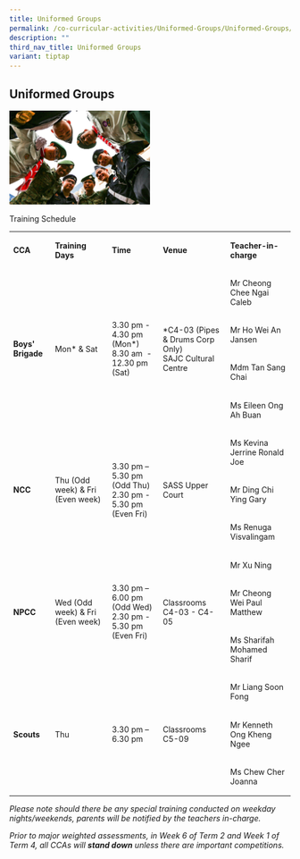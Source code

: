 ```yaml
---
title: Uniformed Groups
permalink: /co-curricular-activities/Uniformed-Groups/Uniformed-Groups/
description: ""
third_nav_title: Uniformed Groups
variant: tiptap
---
```

<h2>Uniformed Groups</h2>
<div class="isomer-image-wrapper">
<img style="width:50%" height="auto" width="100%" src="/images/UG.jpg">
</div>
<p>Training Schedule</p>
<table style="minWidth: 125px">
<colgroup>
<col>
<col>
<col>
<col>
<col>
</colgroup>
<tbody>
<tr>
<td rowspan="1" colspan="1">
<p><strong>CCA</strong>
</p>
</td>
<td rowspan="1" colspan="1">
<p><strong>Training Days</strong>
</p>
</td>
<td rowspan="1" colspan="1">
<p><strong>Time</strong>
</p>
</td>
<td rowspan="1" colspan="1">
<p><strong>Venue</strong>
</p>
</td>
<td rowspan="1" colspan="1">
<p><strong>Teacher-in-charge</strong>
</p>
</td>
</tr>
<tr>
<td rowspan="4" colspan="1">
<p><strong>Boys' Brigade</strong>
</p>
</td>
<td rowspan="4" colspan="1">
<p>Mon* &amp; Sat</p>
</td>
<td rowspan="4" colspan="1">
<p>3.30 pm - 4.30 pm (Mon*)
<br>8.30 am&nbsp; - 12.30 pm (Sat)</p>
</td>
<td rowspan="4" colspan="1">
<p>*C4-03 (Pipes &amp; Drums Corp Only)
<br>SAJC Cultural Centre</p>
</td>
<td rowspan="1" colspan="1">
<p>Mr Cheong Chee Ngai Caleb</p>
</td>
</tr>
<tr>
<td rowspan="1" colspan="1">
<p>Mr Ho Wei An Jansen</p>
</td>
</tr>
<tr>
<td rowspan="1" colspan="1">
<p>Mdm Tan Sang Chai</p>
</td>
</tr>
<tr>
<td rowspan="1" colspan="1">
<p>Ms Eileen Ong Ah Buan</p>
</td>
</tr>
<tr>
<td rowspan="3" colspan="1">
<p><strong>NCC</strong>
</p>
</td>
<td rowspan="3" colspan="1">
<p>Thu (Odd week) &amp; Fri (Even week)</p>
</td>
<td rowspan="3" colspan="1">
<p>3.30 pm – 5.30 pm (Odd Thu)
<br>2.30 pm - 5.30 pm (Even Fri)</p>
</td>
<td rowspan="3" colspan="1">
<p>SASS Upper Court</p>
</td>
<td rowspan="1" colspan="1">
<p>Ms Kevina Jerrine Ronald Joe</p>
</td>
</tr>
<tr>
<td rowspan="1" colspan="1">
<p>Mr Ding Chi Ying Gary</p>
</td>
</tr>
<tr>
<td rowspan="1" colspan="1">
<p>Ms Renuga Visvalingam</p>
</td>
</tr>
<tr>
<td rowspan="3" colspan="1">
<p><strong>NPCC</strong>
</p>
</td>
<td rowspan="3" colspan="1">
<p>Wed (Odd week) &amp; Fri (Even week)</p>
</td>
<td rowspan="3" colspan="1">
<p>3.30 pm – 6.00 pm (Odd Wed)
<br>2.30 pm - 5.30 pm (Even Fri)</p>
</td>
<td rowspan="3" colspan="1">
<p>Classrooms C4-03 - C4-05</p>
</td>
<td rowspan="1" colspan="1">
<p>Mr Xu Ning</p>
</td>
</tr>
<tr>
<td rowspan="1" colspan="1">
<p>Mr Cheong Wei Paul Matthew</p>
</td>
</tr>
<tr>
<td rowspan="1" colspan="1">
<p>Ms Sharifah Mohamed Sharif</p>
</td>
</tr>
<tr>
<td rowspan="3" colspan="1">
<p><strong>Scouts</strong>
</p>
</td>
<td rowspan="3" colspan="1">
<p>Thu</p>
</td>
<td rowspan="3" colspan="1">
<p>3.30 pm – 6.30 pm</p>
</td>
<td rowspan="3" colspan="1">
<p>Classrooms C5-09</p>
</td>
<td rowspan="1" colspan="1">
<p>Mr Liang Soon Fong</p>
</td>
</tr>
<tr>
<td rowspan="1" colspan="1">
<p>Mr Kenneth Ong Kheng Ngee</p>
</td>
</tr>
<tr>
<td rowspan="1" colspan="1">
<p>Ms Chew Cher Joanna</p>
</td>
</tr>
</tbody>
</table>
<p><em>Please note should there be any special training conducted on weekday nights/weekends, parents will be notified by the teachers in-charge.</em>&nbsp;</p>
<p><em>Prior to major weighted assessments, in Week 6 of Term 2 and Week 1 of Term 4, all CCAs will&nbsp;</em><strong><em>stand down</em></strong><em>&nbsp;unless there are important competitions.</em>
</p>